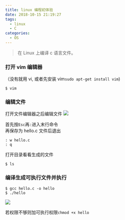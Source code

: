 ```yaml
---
title: linux 编程初体验
date: 2018-10-15 21:19:27
tags:
  - linux
  - C
categories:
  - OS
---
```


> 在 Linux 上编译 c 语言文件。

### 打开 vim 编辑器

（没有就用 vi, 或者先安装 vim`sudo apt-get install vim`)

```
$ vim
```

### 编辑文件

打开文件编辑器之后编辑文件
![](images/ubuntu.png)

首先按`Esc`再`:`进入末行命令  
再保存为 hello.c 文件后退出

```
: w hello.c
: q
```

打开目录看看生成的文件

```
$ ls
```

### 编译生成可执行文件并执行

```
$ gcc hello.c -o hello
$ ./hello
```

![](images/hello.png)

若权限不够则加可执行权限`chmod +x hello`

